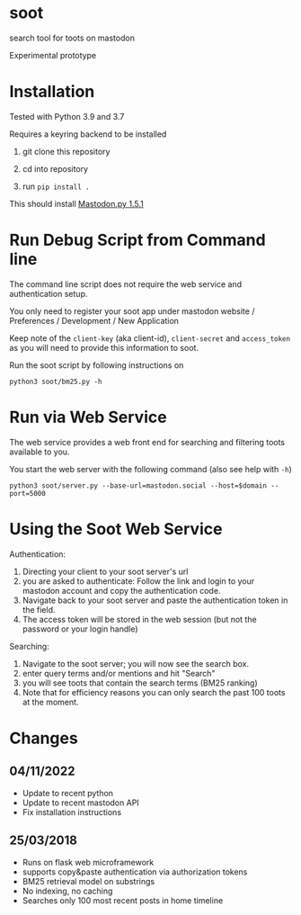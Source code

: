 # soot
search tool for toots on mastodon

Experimental prototype


# Installation

Tested with Python 3.9 and 3.7

Requires a keyring backend to be installed

1. git clone this repository

2. cd into repository

3. run `pip install .`


This should install [Mastodon.py 1.5.1](https://pypi.org/project/Mastodon.py/)


# Run Debug Script from Command line

The command line script does not require the web service and authentication setup.

You only need to register your soot app under mastodon website / Preferences / Development / New Application

Keep note of the `client-key` (aka client-id), `client-secret` and `access_token` as you will need to provide this information to soot.

Run the soot script by following instructions on

```
python3 soot/bm25.py -h
```


# Run via Web Service

The web service provides a web front end for searching and filtering toots available to you. 

You start the web server with the following command (also see help with `-h`)

```
python3 soot/server.py --base-url=mastodon.social --host=$domain --port=5000
```

# Using the Soot Web Service

Authentication:

1. Directing your client to your soot server's url
2. you are asked to authenticate: Follow the link and login to your mastodon account and copy the authentication code. 
3. Navigate back to your soot server and paste the authentication token in the field. 
4. The access token will be stored in the web session (but not the password or your login handle)


Searching:
1. Navigate to the soot server; you will now see the search box. 
2. enter query terms and/or mentions and hit "Search"
3. you will see toots that contain the search terms (BM25 ranking)
4. Note that for efficiency reasons you can only search the past 100 toots at the moment.



# Changes

## 04/11/2022
- Update to recent python 
- Update to recent mastodon API
- Fix installation instructions

## 25/03/2018

- Runs on flask web microframework
- supports copy&paste authentication via authorization tokens
- BM25 retrieval model on substrings
- No indexing, no caching
- Searches only 100 most recent posts in home timeline


